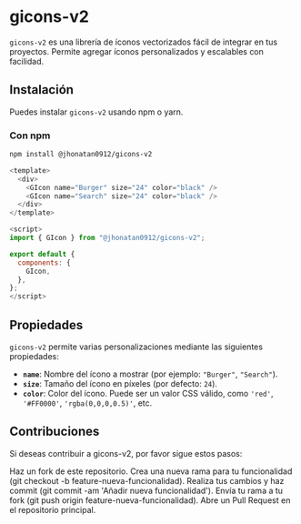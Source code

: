 # gicons-v2

`gicons-v2` es una librería de íconos vectorizados fácil de integrar en tus proyectos. Permite agregar íconos personalizados y escalables con facilidad.

## Instalación

Puedes instalar `gicons-v2` usando npm o yarn.

### Con npm

```bash
npm install @jhonatan0912/gicons-v2
```

```js
<template>
  <div>
    <GIcon name="Burger" size="24" color="black" />
    <GIcon name="Search" size="24" color="black" />
  </div>
</template>

<script>
import { GIcon } from "@jhonatan0912/gicons-v2";

export default {
  components: {
    GIcon,
  },
};
</script>
```

## Propiedades

`gicons-v2` permite varias personalizaciones mediante las siguientes propiedades:

- **`name`**: Nombre del ícono a mostrar (por ejemplo: `"Burger"`, `"Search"`).
- **`size`**: Tamaño del ícono en píxeles (por defecto: `24`).
- **`color`**: Color del ícono. Puede ser un valor CSS válido, como `'red'`, `'#FF0000'`, `'rgba(0,0,0,0.5)'`, etc.

## Contribuciones

Si deseas contribuir a gicons-v2, por favor sigue estos pasos:

Haz un fork de este repositorio.
Crea una nueva rama para tu funcionalidad (git checkout -b feature-nueva-funcionalidad).
Realiza tus cambios y haz commit (git commit -am 'Añadir nueva funcionalidad').
Envía tu rama a tu fork (git push origin feature-nueva-funcionalidad).
Abre un Pull Request en el repositorio principal.
